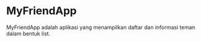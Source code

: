 # MyFriendApp
MyFriendApp adalah aplikasi yang menampilkan daftar dan informasi teman dalam bentuk list.
